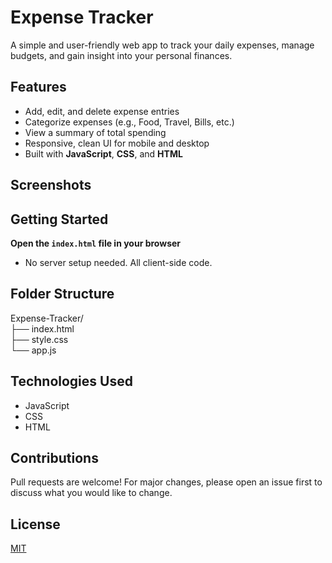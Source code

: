 # Expense Tracker

A simple and user-friendly web app to track your daily expenses, manage budgets, and gain insight into your personal finances.

## Features

- Add, edit, and delete expense entries
- Categorize expenses (e.g., Food, Travel, Bills, etc.)
- View a summary of total spending
- Responsive, clean UI for mobile and desktop
- Built with **JavaScript**, **CSS**, and **HTML**

## Screenshots

<!-- Add screenshot images here -->
<!-- Example: ![Dashboard Screenshot](link_to_dashboard_image) -->

## Getting Started

**Open the `index.html` file in your browser**
- No server setup needed. All client-side code.

## Folder Structure
Expense-Tracker/<br>
├── index.html<br>
├── style.css<br>
└── app.js<br>


## Technologies Used

- JavaScript
- CSS
- HTML

## Contributions

Pull requests are welcome! For major changes, please open an issue first to discuss what you would like to change.

## License

[MIT](LICENSE)


